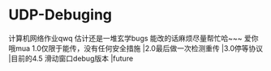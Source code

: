 # UDP-Debuging
 计算机网络作业qwq
估计还是一堆玄学bugs
能改的话麻烦尽量帮忙哈~~~
爱你哦mua
1.0仅限于能传，没有任何安全措施
|2.0最后做一次检测重传
|3.0停等协议
|目前的4.5 滑动窗口debug版本
|future